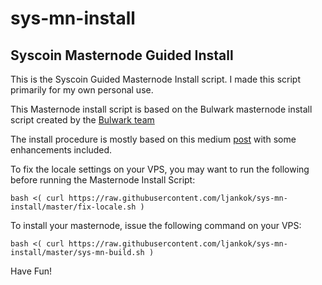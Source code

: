 # sys-mn-install

## Syscoin Masternode Guided Install

This is the Syscoin Guided Masternode Install script.  I made this script primarily for my own personal use.

This Masternode install script is based on the Bulwark masternode install script created by the [Bulwark team](https://github.com/bulwark-crypto/Bulwark-MN-Install)

The install procedure is mostly based on this medium [post](https://medium.com/@BlockchainFoundry/syscoin-3-0-masternode-setup-instructions-572576c7163f) with some enhancements included.

To fix the locale settings on your VPS, you may want to run the following before running the Masternode Install Script:

```bash <( curl https://raw.githubusercontent.com/ljankok/sys-mn-install/master/fix-locale.sh )```

To install your masternode, issue the following command on your VPS:

```bash <( curl https://raw.githubusercontent.com/ljankok/sys-mn-install/master/sys-mn-build.sh )```

Have Fun!
